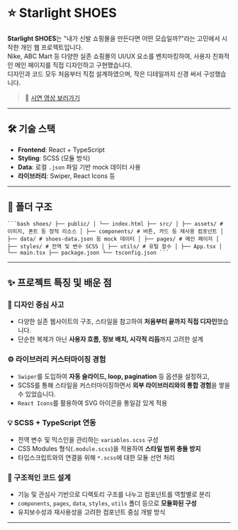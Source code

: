 # ⭐ Starlight SHOES

**Starlight SHOES**는 "내가 신발 쇼핑몰을 만든다면 어떤 모습일까?"라는 고민에서 시작한 개인 웹 프로젝트입니다.  
Nike, ABC Mart 등 다양한 실존 쇼핑몰의 UI/UX 요소를 벤치마킹하여, 사용자 친화적인 메인 페이지를 직접 디자인하고 구현했습니다.  
디자인과 코드 모두 처음부터 직접 설계하였으며, 작은 디테일까지 신경 써서 구성했습니다.

> 🔗 [시연 영상 보러가기](https://youtu.be/y4ZW83wWuncf)

---

## 🛠️ 기술 스택

- **Frontend**: React + TypeScript
- **Styling**: SCSS (모듈 방식)
- **Data**: 로컬 `.json` 파일 기반 mock 데이터 사용
- **라이브러리**: Swiper, React Icons 등

---

## 📂 폴더 구조
<pre lang="md"><code>```bash shoes/ ├── public/ │ └── index.html ├── src/ │ ├── assets/ # 이미지, 폰트 등 정적 리소스 │ ├── components/ # 버튼, 카드 등 재사용 컴포넌트 │ ├── data/ # shoes-data.json 등 mock 데이터 │ ├── pages/ # 메인 페이지 │ ├── styles/ # 전역 및 변수 SCSS │ ├── utils/ # 유틸 함수 │ ├── App.tsx │ └── main.tsx ├── package.json └── tsconfig.json ```</code></pre>


---

## ✨ 프로젝트 특징 및 배운 점

### 🎨 디자인 중심 사고

- 다양한 실존 웹사이트의 구조, 스타일을 참고하여 **처음부터 끝까지 직접 디자인**했습니다.
- 단순한 복제가 아닌 **사용자 흐름, 정보 배치, 시각적 리듬**까지 고려한 설계

### ⚙️ 라이브러리 커스터마이징 경험

- `Swiper`를 도입하여 **자동 슬라이드, loop, pagination** 등 옵션을 설정하고,
- SCSS를 통해 스타일을 커스터마이징하면서 **외부 라이브러리와의 통합 경험**을 쌓을 수 있었습니다.
- `React Icons`를 활용하여 SVG 아이콘을 통일감 있게 적용

### 💡 SCSS + TypeScript 연동

- 전역 변수 및 믹스인을 관리하는 `variables.scss` 구성
- CSS Modules 형식(`.module.scss`)을 적용하여 **스타일 범위 충돌 방지**
- 타입스크립트와의 연결을 위해 `*.scss`에 대한 모듈 선언 처리

### 📁 구조적인 코드 설계

- 기능 및 관심사 기반으로 디렉토리 구조를 나누고 컴포넌트를 역할별로 분리
- `components`, `pages`, `data`, `styles`, `utils` 폴더 등으로 **모듈화된 구성**
- 유지보수성과 재사용성을 고려한 컴포넌트 중심 개발 방식

---
